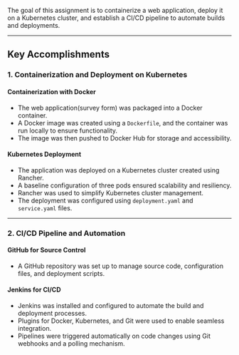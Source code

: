 
The goal of this assignment is to containerize a web application, deploy it on a Kubernetes cluster, and establish a CI/CD pipeline to automate builds and deployments.

---

## Key Accomplishments

### 1. Containerization and Deployment on Kubernetes

#### Containerization with Docker
- The web application(survey form) was packaged into a Docker container. 
- A Docker image was created using a `Dockerfile`, and the container was run locally to ensure functionality. 
- The image was then pushed to Docker Hub for storage and accessibility.

#### Kubernetes Deployment
- The application was deployed on a Kubernetes cluster created using Rancher. 
- A baseline configuration of three pods ensured scalability and resiliency. 
- Rancher was used to simplify Kubernetes cluster management.
- The deployment was configured using `deployment.yaml` and `service.yaml` files.

---

### 2. CI/CD Pipeline and Automation

#### GitHub for Source Control
- A GitHub repository was set up to manage source code, configuration files, and deployment scripts.

#### Jenkins for CI/CD
- Jenkins was installed and configured to automate the build and deployment processes. 
- Plugins for Docker, Kubernetes, and Git were used to enable seamless integration. 
- Pipelines were triggered automatically on code changes using Git webhooks and a polling mechanism.
